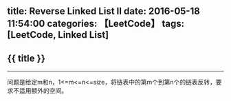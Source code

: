 title: Reverse Linked List II
date: 2016-05-18 11:54:00
categories: 【LeetCode】
tags: [LeetCode, Linked List]
---
## {{ title }} ##

---

问题是给定m和n，1<=m<=n<=size，将链表中的第m个到第n个的链表反转，要求不适用额外的空间。

